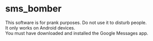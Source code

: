 # sms_bomber

This software is for prank purposes. Do not use it to disturb people.
<br>
It only works on Android devices.
<br>
You must have downloaded and installed the Google Messages app.
